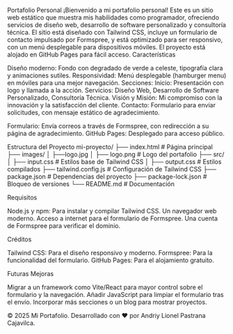 Portafolio Personal
¡Bienvenido a mi portafolio personal! Este es un sitio web estático que muestra mis habilidades como programador, ofreciendo servicios de diseño web, desarrollo de software personalizado y consultoría técnica. El sitio está diseñado con Tailwind CSS, incluye un formulario de contacto impulsado por Formspree, y está optimizado para ser responsivo, con un menú desplegable para dispositivos móviles. El proyecto está alojado en GitHub Pages para fácil acceso.
Características

Diseño moderno: Fondo con degradado de verde a celeste, tipografía clara y animaciones sutiles.
Responsividad: Menú desplegable (hamburger menu) en móviles para una mejor navegación.
Secciones:
Inicio: Presentación con logo y llamada a la acción.
Servicios: Diseño Web, Desarrollo de Software Personalizado, Consultoría Técnica.
Visión y Misión: Mi compromiso con la innovación y la satisfacción del cliente.
Contacto: Formulario para enviar solicitudes, con mensaje estático de agradecimiento.


Formulario: Envía correos a través de Formspree, con redirección a su página de agradecimiento.
GitHub Pages: Desplegado para acceso público.

Estructura del Proyecto
mi-proyecto/
├── index.html              # Página principal
├── images/
│   ├──logo.jpg
│   ├── logo.png           # Logo del portafolio
├── src/
│   ├── input.css          # Estilos base de Tailwind CSS
│   ├── output.css         # Estilos compilados
├── tailwind.config.js     # Configuración de Tailwind CSS
├── package.json           # Dependencias del proyecto
├── package-lock.json      # Bloqueo de versiones
└── README.md              # Documentación

Requisitos

Node.js y npm: Para instalar y compilar Tailwind CSS.
Un navegador web moderno.
Acceso a internet para el formulario de Formspree.
Una cuenta de Formspree para verificar el dominio.

Créditos

Tailwind CSS: Para el diseño responsivo y moderno.
Formspree: Para la funcionalidad del formulario.
GitHub Pages: Para el alojamiento gratuito.

Futuras Mejoras

Migrar a un framework como Vite/React para mayor control sobre el formulario y la navegación.
Añadir JavaScript para limpiar el formulario tras el envío.
Incorporar más secciones o un blog para mostrar proyectos.


© 2025 Mi Portafolio. Desarrollado con ❤️ por Andriy Lionel Pastrana Cajavilca.

